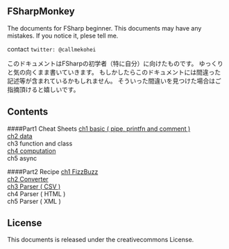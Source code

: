 FSharpMonkey
---
The documents for FSharp beginner. 
This documents may have any mistakes. 
If you notice it, plese tell me.  

contact `twitter: @callmekohei`

このドキュメントはFSharpの初学者（特に自分）に向けたものです。
ゆっくりと気の向くまま書いていきます。
もしかしたらこのドキュメントには間違った記述等が含まれているかもしれません。
そういった間違いを見つけた場合はご指摘頂けると嬉しいです。

Contents
---
####Part1 Cheat Sheets
[ch1 basic ( pipe, printfn and comment )](./part1/ch1_Basic3.md)  
[ch2 data](./part1/ch2_data.md)  
ch3 function and class  
[ch4 computation](./part1/ch4_computation.md)  
ch5 async  

####Part2 Recipe
[ch1 FizzBuzz](./part2/ch1_FizzBuzz.md)  
[ch2 Converter](./part2/ch2_Converter.md)  
[ch3 Parser ( CSV )](./part2/ch3_Parser_CSV.md)  
ch4 Parser ( HTML )  
ch5 Parser ( XML )  

License
---
This documents is released under the creativecommons License.
